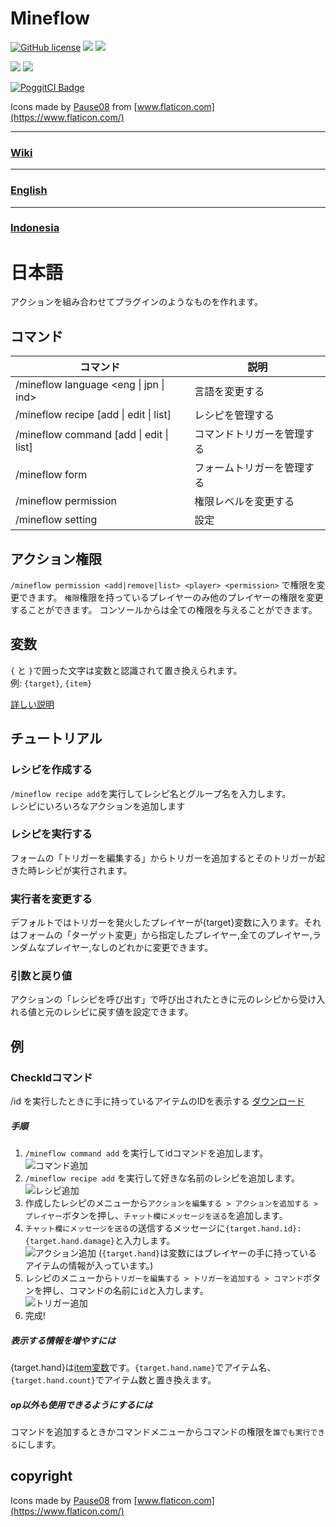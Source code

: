 # Mineflow

[![GitHub license](https://img.shields.io/badge/license-UIUC/NCSA-blue.svg)](https://github.com/aieuo/Mineflow/blob/master/LICENSE)
[![](https://poggit.pmmp.io/shield.state/Mineflow)](https://poggit.pmmp.io/p/Mineflow)
[![](https://poggit.pmmp.io/shield.api/Mineflow)](https://poggit.pmmp.io/p/Mineflow)

[![](https://poggit.pmmp.io/shield.dl/Mineflow)](https://poggit.pmmp.io/p/Mineflow)
[![](https://poggit.pmmp.io/shield.dl.total/Mineflow)](https://poggit.pmmp.io/p/Mineflow)

[![PoggitCI Badge](https://poggit.pmmp.io/ci.badge/aieuo/Mineflow/Mineflow)](https://poggit.pmmp.io/ci/aieuo/Mineflow/Mineflow)

Icons made by [Pause08](https://www.flaticon.com/authors/pause08) from [www.flaticon.com](https://www.flaticon.com/)

---

### [Wiki](https://github.com/aieuo/Mineflow/wiki)

---

### [English](/README.md)

---

### [Indonesia](/.github/readme/ind.md)

# 日本語

アクションを組み合わせてプラグインのようなものを作れます。

## コマンド

| コマンド | 説明 |
| ---- | ---- |
| /mineflow language <eng &#124; jpn &#124; ind> | 言語を変更する |
| /mineflow recipe [add &#124; edit &#124; list] | レシピを管理する |  
| /mineflow command [add &#124; edit &#124; list] | コマンドトリガーを管理する |  
| /mineflow form | フォームトリガーを管理する |  
| /mineflow permission <name> <level> | 権限レベルを変更する |  
| /mineflow setting | 設定 |

## アクション権限

`/mineflow permission <add|remove|list> <player> <permission>` で権限を変更できます。
`権限`権限を持っているプレイヤーのみ他のプレイヤーの権限を変更することができます。
コンソールからは全ての権限を与えることができます。

## 変数

`{` と `}`で囲った文字は変数と認識されて置き換えられます。  
例: `{target}`, `{item}`

[詳しい説明](https://github.com/aieuo/Mineflow/wiki/変数)


## チュートリアル

### レシピを作成する

`/mineflow recipe add`を実行してレシピ名とグループ名を入力します。  
レシピにいろいろなアクションを追加します

### レシピを実行する

フォームの「トリガーを編集する」からトリガーを追加するとそのトリガーが起きた時レシピが実行されます。

### 実行者を変更する

デフォルトではトリガーを発火したプレイヤーが{target}変数に入ります。それはフォームの「ターゲット変更」から指定したプレイヤー,全てのプレイヤー,ランダムなプレイヤー,なしのどれかに変更できます。

### 引数と戻り値

アクションの「レシピを呼び出す」で呼び出されたときに元のレシピから受け入れる値と元のレシピに戻す値を設定できます。

## 例

### CheckIdコマンド

/id を実行したときに手に持っているアイテムのIDを表示する
[ダウンロード](https://github.com/aieuo/MineflowExamples/blob/master/checkId.json)

##### 手順

1. `/mineflow command add` を実行してidコマンドを追加します。  
   ![コマンド追加](https://github.com/aieuo/images/blob/master/mineflow/jpn/CheckId_1.png?raw=true)
2. `/mineflow recipe add` を実行して好きな名前のレシピを追加します。  
   ![レシピ追加](https://github.com/aieuo/images/blob/master/mineflow/jpn/CheckId_2.png?raw=true)
3. 作成したレシピのメニューから`アクションを編集する > アクションを追加する > プレイヤー`ボタンを押し、`チャット欄にメッセージを送る`を追加します。
4. `チャット欄にメッセージを送る`の送信するメッセージに`{target.hand.id}:{target.hand.damage}`と入力します。  
   ![アクション追加](https://github.com/aieuo/images/blob/master/mineflow/jpn/CheckId_3.png?raw=true)
   (`{target.hand}`は変数にはプレイヤーの手に持っているアイテムの情報が入っています。)
5. レシピのメニューから`トリガーを編集する > トリガーを追加する > コマンド`ボタンを押し、コマンドの名前に`id`と入力します。  
   ![トリガー追加](https://github.com/aieuo/images/blob/master/mineflow/jpn/CheckId_4.png?raw=true)
6. 完成!

##### 表示する情報を増やすには

{target.hand}は[item変数](#item)です。`{target.hand.name}`でアイテム名、`{target.hand.count}`でアイテム数と置き換えます。

##### op以外も使用できるようにするには

コマンドを追加するときかコマンドメニューからコマンドの権限を`誰でも実行できる`にします。  

## copyright
Icons made by [Pause08](https://www.flaticon.com/authors/pause08) from [www.flaticon.com](https://www.flaticon.com/)
